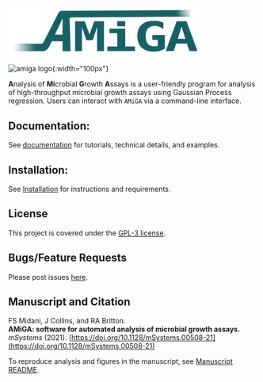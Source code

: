 <img src="docs/images/amiga-by-clare.PNG" alt="drawing" style="width:400px;"/></img>

![amiga logo](../images/amiga-by-clare.PNG){:width="100px"}

**A**nalysis of **Mi**crobial **G**rowth **A**ssays is a user-friendly program for analysis of high-throughput microbial growth assays using Gaussian Process regression. Users can interact with `AMiGA` via a command-line interface.

## Documentation:

See [documentation](https://firasmidani.github.io/amiga) for tutorials, technical details, and examples.

## Installation:

See [Installation](https://firasmidani.github.io/amiga/doc/installation.html) for instructions and requirements.

## License

This project is covered under the [GPL-3 license](https://www.gnu.org/licenses/gpl-3.0.en.html).

## Bugs/Feature Requests

Please post issues [here](https://github.com/firasmidani/amiga/issues).

## Manuscript and Citation

FS Midani, J Collins, and RA Britton.  
__AMiGA: software for automated analysis of microbial growth assays.__  
*mSystems* (2021). [https://doi.org/10.1128/mSystems.00508-21](https://doi.org/10.1128/mSystems.00508-21)  

To reproduce analysis and figures in the manuscript, see [Manuscript README](https://github.com/firasmidani/amiga/blob/master/examples/manuscript/README.md). 
